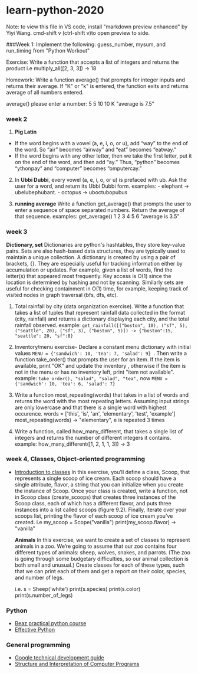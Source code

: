 # learn-python-2020

Note: to view this file in VS code, install "markdown preview enhanced" by Yiyi Wang. cmd-shift v (ctrl-shift v)to open preview to side.

###Week 1:
Implement the following: guess_number, mysum, and run_timing from "Python Workout"

Exercise: Write a function that accepts a list of integers and returns the product
i.e multiply_all([2, 3, 3]) -> 18

Homework: Write a function average() that prompts for integer inputs and returns their average. If "K" or "k" is entered, the function exits and returns average of all numbers entered.

average()
please enter a number:
5
5
10
10
K
"average is 7.5"

### week 2

1. **Pig Latin**

- If the word begins with a vowel (a, e, i, o, or u), add “way” to the end of the
  word. So “air” becomes “airway” and “eat” becomes “eatway.”
- If the word begins with any other letter, then we take the first letter, put it on
  the end of the word, and then add “ay.” Thus, “python” becomes “ythonpay”
  and “computer” becomes “omputercay.”

2. In **Ubbi Dubbi**, every vowel (a, e, i, o, or u) is prefaced with ub.
   Ask the user for a word, and return its Ubbi Dubbi form.
   examples: - elephant -> ubelubephubant. - octopus -> uboctubopubus

3. **running average** Write a function get_average() that prompts the user to enter a sequence of space separated numbers. Return the average of that sequence.
   examples: get_average()
   1 2 3 4 5 6
   "average is 3.5"

### week 3

**Dictionary, set**
Dictionaries are python's hashtables, they store key-value pairs. Sets are also hash-based data structures, they are typically used to maintain a unique collection. A dictionary is created by using a pair of brackets, {}. They are especially useful for tracking information either by accumulation or updates. For example, given a list of words, find the letter(s) that appeared most frequently. Key access is O(1) since the location is determined by hashing and not by scanning. Similarly sets are useful for checking containment in O(1) time, for example, keeping track of visited nodes in graph traversal (bfs, dfs, etc).

1. Total rainfall by city (data organization exercise). Write a function that takes a list of tuples that represent rainfall data collected in the format (city, rainfall) and returns a dictionary displaying each city, and the total rainfall observed.
   example: `get_rainfall([("boston", 10), ("sf", 5), ("seattle", 20), ("sf", 3), ("boston", 5)]) -> {"boston":15, "seattle": 20, "sf":8}`
2. Inventory/menu exercise- Declare a constant menu dictionary with initial values `MENU = {'sandwich': 10, 'tea': 7, 'salad': 9} `. Then write a function take_order() that prompts the user for an item. If the item is available, print "OK" and update the inventory , otherwise if the item is not in the menu or has no inventory left, print "item not available". example: `take_order(), "salad", "salad", "tea",` now `MENU = {'sandwich': 10, 'tea': 6, 'salad': 7} `

3. Write a function most_repeating(words) that takes in a list of words and returns the word with the most repeating letters. Assuming input strings are only lowercase and that there is a single word with highest occurence.
   words = ['this', 'is', 'an', 'elementary', 'test', 'example']
   most_repeating(words) -> "elementary", e is repeated 3 times
4. Write a function, called how_many_different, that
   takes a single list of integers and returns the number of different integers it contains. example: how_many_different([1, 2, 1, 1, 3]) -> 3

### week 4, Classes, Object-oriented programming

- [Introduction to classes](https://docs.python.org/3.7/tutorial/classes.html)
  In this exercise, you’ll define a class, Scoop, that represents a single scoop of ice cream. Each scoop should have a single attribute, flavor, a string that you can initialize
  when you create the instance of Scoop.
  Once your class is created, write a function, not in Scoop class (create_scoops) that creates three instances of the Scoop class, each of which has a different flavor, and puts three instances into a list called scoops (figure 9.2). Finally, iterate over your
  scoops list, printing the flavor of each scoop of ice cream you’ve created.
  i.e my_scoop = Scope("vanilla")
  print(my_scoop.flavor) -> "vanilla"

  **Animals**
  In this exercise, we want to create a set of classes to represent animals in a zoo. We’re going to assume that our zoo contains four different types of animals: sheep,
  wolves, snakes, and parrots. (The zoo is going through some budgetary difficulties, so
  our animal collection is both small and unusual.) Create classes for each of these types, such that we can print each of them and get a report on their color, species, and
  number of legs.

  i.e.
  s = Sheep('white')
  print(s.species)
  print(s.color)
  print(s.number_of_legs)

### Python

- [Beaz practical python course](https://github.com/dabeaz-course/practical-python/blob/master/Notes/Contents.md)
- [Effective Python](https://books.google.com/books?id=bTUFCAAAQBAJ&newbks=1&newbks_redir=0&lpg=PP1&dq=effective%20python&pg=PP1#v=onepage&q=effective%20python&f=false)

### General programming

- [Google technical development guide](https://techdevguide.withgoogle.com/)
- [Structure and Interpretation of Computer Programs](https://mitpress.mit.edu/sites/default/files/sicp/full-text/book/book.html)
